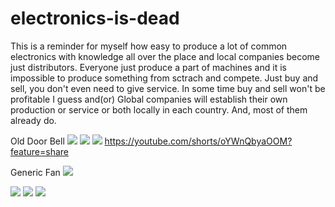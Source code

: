 # electronics-is-dead
This is a reminder for myself how easy to produce a lot of common electronics with knowledge all over the place 
and local companies become just distributors. Everyone just produce a part of machines and it is impossible
to produce something from sctrach and compete. Just buy and sell, you don't even need to give service.
In some time buy and sell won't be profitable I guess and(or) Global companies will establish their own 
production or service or both locally in each country. And, most of them already do.


Old Door Bell
![](pics/1-1.jpg)
![](pics/1-2.jpg)
![](pics/1-3.jpg)
https://youtube.com/shorts/oYWnQbyaOOM?feature=share


Generic Fan
![](pics/2-1.jpg)

![](pics/3-1.jpg)
![](pics/3-2.jpg)
![](pics/3-3.png)
